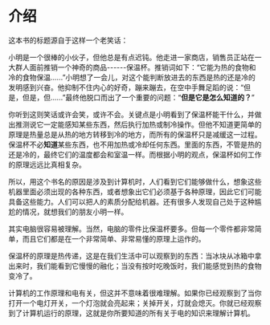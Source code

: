 # 介绍
这本书的标题源自于这样一个老笑话：

小明是一个很棒的小伙子，但他总是有点迟钝。他走进一家商店，销售员正站在一大群人面前推销一个神奇的商品------保温杯。推销词如下：“它能为热的食物和冷的食物保温......”小明想了一会儿，对这个能判断放进去的东西是热的还是冷的发明感到兴奋。他抑制不住内心的好奇，蹦来蹦去，在空中手舞足蹈的说：“但是，但是，但......”最终他脱口而出了一个重要的问题：“**但是它是怎么知道的？**”

你听到这则笑话或许会笑，或许不会。关键点是小明看到了保温杯能干什么，并做出推测说它一定能感知某些东西，然后执行加热或制冷操作。但他不知道更简单的原理是热量总是从热的地方转移到冷的地方，而所有的保温杯只是减缓这一过程。保温杯不必**知道**某些东西，也不用加热或冷却任何东西。里面的东西，不管是热的还是冷的，最终它们的温度都会和室温一样。而根据小明的观点，保温杯如何工作的原理远远比真相复杂。

所以，用这个书名的原因是涉及到计算机时，人们看到它们能够做什么，想象这些机器里面必须出现的各种东西，或者想象出它们必须基于各种原理，因此它们可能具备这些能力。人们可以把人的素质分配给机器。还有很多人发现自己处于这种尴尬的情况，就想我们的朋友小明一样。

其实电脑很容易被理解。当然，电脑的零件比保温杯要多。但每一个零件都非常简单，而且它们都是在一个非常简单、非常易懂的原理上运作的。

保温杯的原理是热传递，这是在我们生活中可以观察到的东西：当冰块从冰箱中拿出来时，我们能看到它慢慢的融化；当没有按时吃晚饭时，我们能感觉到热的食物变冷了。

计算机的工作原理和电有关，但这并不意味着很难理解。如果你已经观察到了当你打开一个电灯开关，一个灯泡就会亮起来；关掉开关，灯就会熄灭。你就已经观察到了计算机运行的原理，这就是你所要知道的所有关于电的知识来理解计算机。
